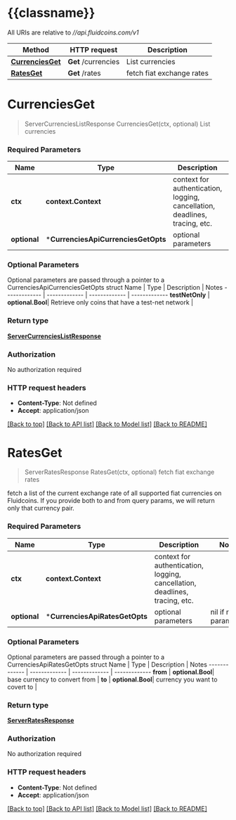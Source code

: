 # {{classname}}

All URIs are relative to *//api.fluidcoins.com/v1*

Method | HTTP request | Description
------------- | ------------- | -------------
[**CurrenciesGet**](CurrenciesApi.md#CurrenciesGet) | **Get** /currencies | List currencies
[**RatesGet**](CurrenciesApi.md#RatesGet) | **Get** /rates | fetch fiat exchange rates

# **CurrenciesGet**
> ServerCurrenciesListResponse CurrenciesGet(ctx, optional)
List currencies

### Required Parameters

Name | Type | Description  | Notes
------------- | ------------- | ------------- | -------------
 **ctx** | **context.Context** | context for authentication, logging, cancellation, deadlines, tracing, etc.
 **optional** | ***CurrenciesApiCurrenciesGetOpts** | optional parameters | nil if no parameters

### Optional Parameters
Optional parameters are passed through a pointer to a CurrenciesApiCurrenciesGetOpts struct
Name | Type | Description  | Notes
------------- | ------------- | ------------- | -------------
 **testNetOnly** | **optional.Bool**| Retrieve only coins that have a test-net network | 

### Return type

[**ServerCurrenciesListResponse**](server.currenciesListResponse.md)

### Authorization

No authorization required

### HTTP request headers

 - **Content-Type**: Not defined
 - **Accept**: application/json

[[Back to top]](#) [[Back to API list]](../README.md#documentation-for-api-endpoints) [[Back to Model list]](../README.md#documentation-for-models) [[Back to README]](../README.md)

# **RatesGet**
> ServerRatesResponse RatesGet(ctx, optional)
fetch fiat exchange rates

fetch a list of the current exchange rate of all supported fiat currencies on Fluidcoins. If you provide both to and from query params, we will return only that currency pair.

### Required Parameters

Name | Type | Description  | Notes
------------- | ------------- | ------------- | -------------
 **ctx** | **context.Context** | context for authentication, logging, cancellation, deadlines, tracing, etc.
 **optional** | ***CurrenciesApiRatesGetOpts** | optional parameters | nil if no parameters

### Optional Parameters
Optional parameters are passed through a pointer to a CurrenciesApiRatesGetOpts struct
Name | Type | Description  | Notes
------------- | ------------- | ------------- | -------------
 **from** | **optional.Bool**| base currency to convert from | 
 **to** | **optional.Bool**| currency you want to covert to | 

### Return type

[**ServerRatesResponse**](server.ratesResponse.md)

### Authorization

No authorization required

### HTTP request headers

 - **Content-Type**: Not defined
 - **Accept**: application/json

[[Back to top]](#) [[Back to API list]](../README.md#documentation-for-api-endpoints) [[Back to Model list]](../README.md#documentation-for-models) [[Back to README]](../README.md)

